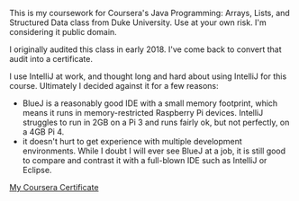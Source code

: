 This is my coursework for Coursera's Java Programming: Arrays, Lists, and Structured Data class from Duke University. Use at your own risk. I'm considering 
it public domain.

I originally audited this class in early 2018. I've come back to convert that audit into a certificate. 

I use IntelliJ at work, and thought long and hard about using IntelliJ for this course. Ultimately I decided against it for a few reasons:

- BlueJ is a reasonably good IDE with a small memory footprint, which means it runs in memory-restricted Raspberry Pi devices. IntelliJ struggles to run in 2GB on a Pi 3 and runs fairly ok, but not perfectly, on a 4GB Pi 4.
- it doesn't hurt to get experience with multiple development environments. While I doubt I will ever see BlueJ at a job, it is still good to compare and contrast it with a full-blown IDE such as IntelliJ or Eclipse.

[My Coursera Certificate](https://coursera.org/share/7ad2fb46b5646147c54b3af2d0ac4fec)
